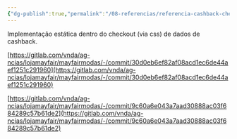 ```yaml
---
{"dg-publish":true,"permalink":"/08-referencias/referencia-cashback-checkout/","noteIcon":"","created":"2024-10-09T16:52:26.954-03:00","updated":"2024-10-10T09:42:16.700-03:00"}
---
```


Implementação estática dentro do checkout (via css) de dados de cashback.

[https://gitlab.com/vnda/ag-ncias/lojamayfair/mayfairmodas/-/commit/30d0eb6ef82af08acd1ec6de44aef1251c291960](https://gitlab.com/vnda/ag-ncias/lojamayfair/mayfairmodas/-/commit/30d0eb6ef82af08acd1ec6de44aef1251c291960)


[https://gitlab.com/vnda/ag-ncias/lojamayfair/mayfairmodas/-/commit/9c60a6e043a7aad30888ac03f684289c57b61de2](https://gitlab.com/vnda/ag-ncias/lojamayfair/mayfairmodas/-/commit/9c60a6e043a7aad30888ac03f684289c57b61de2)